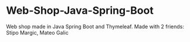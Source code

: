 # Web-Shop-Java-Spring-Boot
Web shop made in Java Spring Boot and Thymeleaf.  Made with 2 friends: Stipo Margic, Mateo Galic
